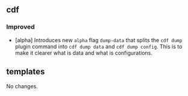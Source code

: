 ## cdf 

### Improved

- [alpha] Introduces new `alpha` flag `dump-data` that splits the `cdf
dump` plugin command into `cdf dump data` and `cdf dump config`. This is
to make it clearer what is data and what is configurations.

## templates

No changes.